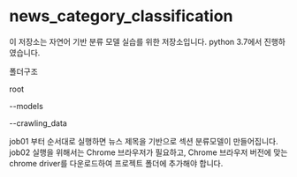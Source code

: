# news_category_classification

이 저장소는 자연어 기반 분류 모델 실습를 위한 저장소입니다.
python 3.7에서 진행하였습니다.

폴더구조


root

--models

--crawling_data
 
job01 부터 순서대로 실행하면 뉴스 제목을 기반으로 섹션 분류모델이 만들어집니다.
job02 실행을 위해서는 Chrome 브라우저가 필요하고, Chrome 브라우저 버전에 맞는 chrome driver를 다운로드하여 프로젝트 폴더에 추가해야 합니다.
